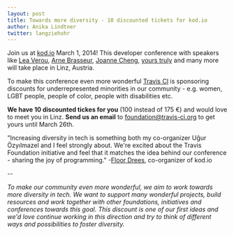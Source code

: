 ```yaml
---
layout: post
title: Towards more diversity - 10 discounted tickets for kod.io 
author: Anika Lindtner
twitter: langziehohr
---
```


Join us at [kod.io](http://linz.kod.io/) March 1, 2014! This developer conference with speakers like [Lea Verou](https://twitter.com/LeaVerou), [Arne Brasseur](https://twitter.com/plexus), [Joanne Cheng](https://twitter.com/joannecheng), [yours truly](https://twitter.com/langziehohr) and many more will take place in Linz, Austria. 

To make this conference even more wonderful [Travis CI](http://travis-ci.com) is sponsoring discounts for underrepresented minorities in our community - e.g. women, LGBT people, people of color, people with disabilities etc. 

**We have 10 discounted tickes for you** (100 instead of 175 €) and would love to meet you in Linz. **Send us an email** to [foundation@travis-ci.org](mailto:foundation@travis-ci.org) to get yours until March 26th.


"Increasing diversity in tech is something both my co-organizer Uğur Özyılmazel and I feel strongly about. We're excited about the Travis Foundation initiative and feel that it matches the idea behind our conference - sharing the joy of programming." -[Floor Drees](https://twitter.com/floordrees), co-organizer of kod.io

--

*To make our community even more wonderful, we aim to work towards more diversity in tech. We want to support many wonderful projects, build resources and work together with other foundations, initiatives and conferences towards this goal. This discount is one of our first ideas and we'd love continue working in this direction and try to think of different ways and possibilities to foster diversity.*
